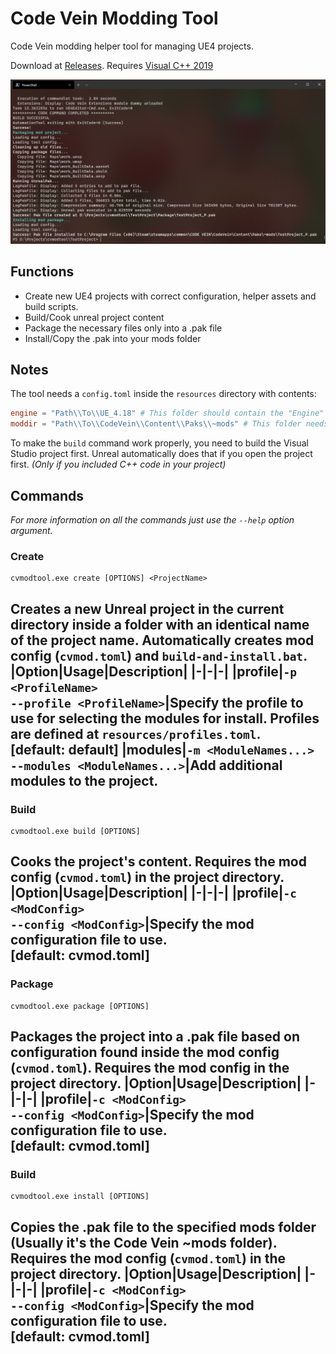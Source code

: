 # Code Vein Modding Tool
Code Vein modding helper tool for managing UE4 projects.

Download at [Releases](https://github.com/AmionSky/cvmodtool/releases). Requires [Visual C++ 2019](https://support.microsoft.com/en-us/help/2977003/the-latest-supported-visual-c-downloads)

![showace](https://github.com/AmionSky/cvmodtool/blob/master/readmeres/cvmodtool.jpg?raw=true)

## Functions
- Create new UE4 projects with correct configuration, helper assets and build scripts.
- Build/Cook unreal project content
- Package the necessary files only into a .pak file
- Install/Copy the .pak into your mods folder

## Notes
The tool needs a `config.toml` inside the `resources` directory with contents:
```toml
engine = "Path\\To\\UE_4.18" # This folder should contain the "Engine" directory
moddir = "Path\\To\\CodeVein\\Content\\Paks\\~mods" # This folder needs to exist
```
To make the `build` command work properly, you need to build the Visual Studio project first. Unreal automatically does that if you open the project first. *(Only if you included C++ code in your project)*

## Commands
*For more information on all the commands just use the `--help` option argument.*

### Create
    cvmodtool.exe create [OPTIONS] <ProjectName>
Creates a new Unreal project in the current directory inside a folder with an identical name of the project name. Automatically creates mod config (`cvmod.toml`) and `build-and-install.bat`.
|Option|Usage|Description|
|-|-|-|
|profile|`-p <ProfileName>`<br>`--profile <ProfileName>`|Specify the profile to use for selecting the modules for install. Profiles are defined at `resources/profiles.toml`.<br>[default: default]
|modules|`-m <ModuleNames...>`<br>`--modules <ModuleNames...>`|Add additional modules to the project.
---

### Build
    cvmodtool.exe build [OPTIONS]
Cooks the project's content. Requires the mod config (`cvmod.toml`) in the project directory.
|Option|Usage|Description|
|-|-|-|
|profile|`-c <ModConfig>`<br>`--config <ModConfig>`|Specify the mod configuration file to use.<br>[default: cvmod.toml]
---

### Package
    cvmodtool.exe package [OPTIONS]
Packages the project into a .pak file based on configuration found inside the mod config (`cvmod.toml`). Requires the mod config in the project directory.
|Option|Usage|Description|
|-|-|-|
|profile|`-c <ModConfig>`<br>`--config <ModConfig>`|Specify the mod configuration file to use.<br>[default: cvmod.toml]
---

### Build
    cvmodtool.exe install [OPTIONS]
Copies the .pak file to the specified mods folder (Usually it's the Code Vein ~mods folder). Requires the mod config (`cvmod.toml`) in the project directory.
|Option|Usage|Description|
|-|-|-|
|profile|`-c <ModConfig>`<br>`--config <ModConfig>`|Specify the mod configuration file to use.<br>[default: cvmod.toml]
---
